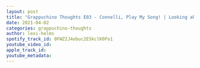 ```yaml
---
layout: post
title: "Grappuchino Thoughts E03 - Connelli, Play My Song! | Looking ahead to WrestleMania 37 (with special guest, Carlos Connelli)"
date: 2021-04-02
categories: grappuchino-thoughts
author: lexi-helms
spotify_track_id: 0FWZIJ4obuc2E5kclK0Fo1
youtube_video_id: 
apple_track_id: 
youtube_metadata: 
---
```

